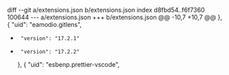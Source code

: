 diff --git a/extensions.json b/extensions.json
index d8fbd54..f6f7360 100644
--- a/extensions.json
+++ b/extensions.json
@@ -10,7 +10,7 @@
     },
     {
       "uid": "eamodio.gitlens",
-      "version": "17.2.1"
+      "version": "17.2.2"
     },
     {
       "uid": "esbenp.prettier-vscode",
